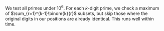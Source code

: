 We test all primes under $10^6$. For each $k$-digit prime, we check a maximum of $\sum_{r=1}^{k-1}\binom{k}{r}$ subsets, but skip those where the original digits in our positions are already identical. This runs well within time.